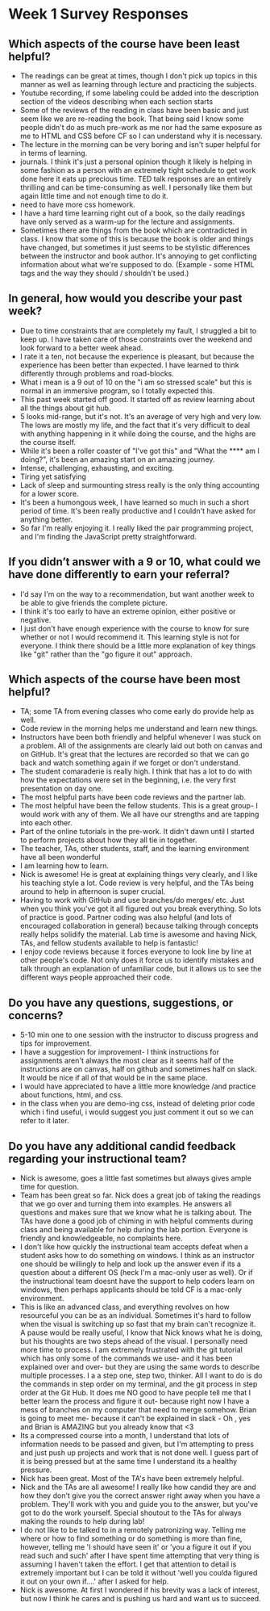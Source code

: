 # Week 1 Survey Responses

## Which aspects of the course have been least helpful?

- The readings can be great at times, though I don't pick up topics in this manner as well as learning through lecture and practicing the subjects.
- Youtube recording, if some labeling could be added into the description section of the videos describing when each section starts
- Some of the reviews of the reading in class have been basic and just seem like we are re-reading the book. That being said I know some people didn't do as much pre-work as me nor had the same exposure as me to HTML and CSS before CF so I can understand why it is necessary.
- The lecture in the morning can be very boring and isn't super helpful for in terms of learning.
- journals. I think it's just a personal opinion though it likely is helping in some fashion as a person with an extremely tight schedule to get work done here it eats up precious time. TED talk responses are an entirely thrilling and can be time-consuming as well. I personally like them but again little time and not enough time to do it.
- need to have more css homework.
- I have a hard time learning right out of a book, so the daily readings have only served as a warm-up for the lecture and assignments.
- Sometimes there are things from the book which are contradicted in class. I know that some of this is because the book is older and things have changed, but sometimes it just seems to be stylistic differences between the instructor and book author. It's annoying to get conflicting information about what we're supposed to do. (Example - some HTML tags and the way they should / shouldn't be used.)

## In general, how would you describe your past week?

- Due to time constraints that are completely my fault, I struggled a bit to keep up. I have taken care of those constraints over the weekend and look forward to a better week ahead.
- I rate it a ten, not because the experience is pleasant, but because the experience has been better than expected. I have learned to think differently through problems and road-blocks.
- What i mean is a 9 out of 10 on the "i am so stressed scale" but this is normal in an immersive program, so I totally expected this.
- This past week started off good. It started off as review learning about all the things about git hub.
- 5 looks mid-range, but it's not. It's an average of very high and very low. The lows are mostly my life, and the fact that it's very difficult to deal with anything happening in it while doing the course, and the highs are the course itself.
- While it's been a roller coaster of "I've got this" and "What the **** am I doing?", it's been an amazing start on an amazing journey.
- Intense, challenging, exhausting, and exciting.
- Tiring yet satisfying
- Lack of sleep and surmounting stress really is the only thing accounting for a lower score.
- It's been a humongous week, I have learned so much in such a short period of time. It's been really productive and I couldn't have asked for anything better.
- So far I'm really enjoying it. I really liked the pair programming project, and I'm finding the JavaScript pretty straightforward.

## If you didn’t answer with a 9 or 10, what could we have done differently to earn your referral?

- I'd say I'm on the way to a recommendation, but want another week to be able to give friends the complete picture.
- I think it's too early to have an extreme opinion, either positive or negative.
- I just don't have enough experience with the course to know for sure whether or not I would recommend it. This learning style is not for everyone. I think there should be a little more explanation of key things like "git" rather than the "go figure it out" approach.

## Which aspects of the course have been most helpful?

- TA; some TA from evening classes who come early do provide help as well.
- Code review in the morning helps me understand and learn new things.
- Instructors have been both friendly and helpful whenever I was stuck on a problem. All of the assignments are clearly laid out both on canvas and on GitHub. It's great that the lectures are recorded so that we can go back and watch something again if we forget or don't understand.
- The student comaraderie is really high. I think that has a lot to do with how the expectations were set in the beginning, i.e. the very first presentation on day one.
- The most helpful parts have been code reviews and the partner lab.
- The most helpful have been the fellow students. This is a great group- I would work with any of them. We all have our strengths and are tapping into each other.
- Part of the online tutorials in the pre-work. It didn't dawn until I started to perform projects about how they all tie in together.
- The teacher, TAs, other students, staff, and the learning environment have all been wonderful
- I am learning how to learn.
- Nick is awesome! He is great at explaining things very clearly, and I like his teaching style a lot. Code review is very helpful, and the TAs being around to help in afternoon is super crucial.
- Having to work with GitHub and use branches/do merges/ etc. Just when you think you've got it all figured out you break everything. So lots of practice is good. Partner coding was also helpful (and lots of encouraged collaboration in general) because talking through concepts really helps solidify the material. Lab time is awesome and having Nick, TAs, and fellow students available to help is fantastic!
- I enjoy code reviews because it forces everyone to look line by line at other people's code. Not only does it force us to identify mistakes and talk through an explanation of unfamiliar code, but it allows us to see the different ways people approached their code.

## Do you have any questions, suggestions, or concerns?

- 5-10 min one to one session with the instructor to discuss progress and tips for improvement.
- I have a suggestion for improvement- I think instructions for assignments aren't always the most clear as it seems half of the instructions are on canvas, half on github and sometimes half on slack. It would be nice if all of that would be in the same place.
- I would have appreciated to have a little more knowledge /and practice about functions, html, and css.
- in the class when you are demo-ing css, instead of deleting prior code which i find useful, i would suggest you just comment it out so we can refer to it later.

## Do you have any additional candid feedback regarding your instructional team?

- Nick is awesome, goes a little fast sometimes but always gives ample time for question.
- Team has been great so far. Nick does a great job of taking the readings that we go over and turning them into examples. He answers all questions and makes sure that we know what he is talking about. The TAs have done a good job of chiming in with helpful comments during class and being available for help during the lab portion. Everyone is friendly and knowledgeable, no complaints here.
- I don't like how quickly the instructional team accepts defeat when a student asks how to do something on windows. I think as an instructor one should be willingly to help and look up the answer even if its a question about a different OS (heck I'm a mac-only user as well). Or if the instructional team doesnt have the support to help coders learn on windows, then perhaps applicants should be told CF is a mac-only environment.
- This is like an advanced class, and everything revolves on how resourceful you can be as an individual. Sometimes it's hard to follow when the visual is switching up so fast that my brain can't recognize it. A pause would be really useful, I know that Nick knows what he is doing, but his thoughts are two steps ahead of the visual. I personally need more time to process. I am extremely frustrated with the git tutorial which has only some of the commands we use- and it has been explained over and over- but they are using the same words to describe multiple processes. I a a step one, step two, thinker. All I want to do is do the commands in step order on my terminal, and the git process in step order at the Git Hub. It does me NO good to have people tell me that I better learn the process and figure it out- because right now I have a mess of branches on my computer that need to merge somehow. Brian is going to meet me- because it can't be explained in slack - Oh , yes and Brian is AMAZING but you already know that <3
- Its a compressed course into a month, I understand that lots of information needs to be passed and given, but I'm attempting to press and just push up projects and work that is not done well. I guess part of it is being pressed but at the same time I understand its a healthy pressure.
- Nick has been great. Most of the TA's have been extremely helpful.
- Nick and the TAs are all awesome! I really like how candid they are and how they don't give you the correct answer right away when you have a problem. They'll work with you and guide you to the answer, but you've got to do the work yourself. Special shoutout to the TAs for always making the rounds to help during lab!
- I do not like to be talked to in a remotely patronizing way. Telling me where or how to find something or do something is more than fine, however, telling me 'I should have seen it' or 'you a figure it out if you read such and such' after I have spent time attempting that very thing is assuming I haven't taken the effort. I get that attention to detail is extremely important but I can be told it without 'well you coulda figured it out on your own if....' after I asked for help.
- Nick is awesome. At first I wondered if his brevity was a lack of interest, but now I think he cares and is pushing us hard and want us to succeed.
